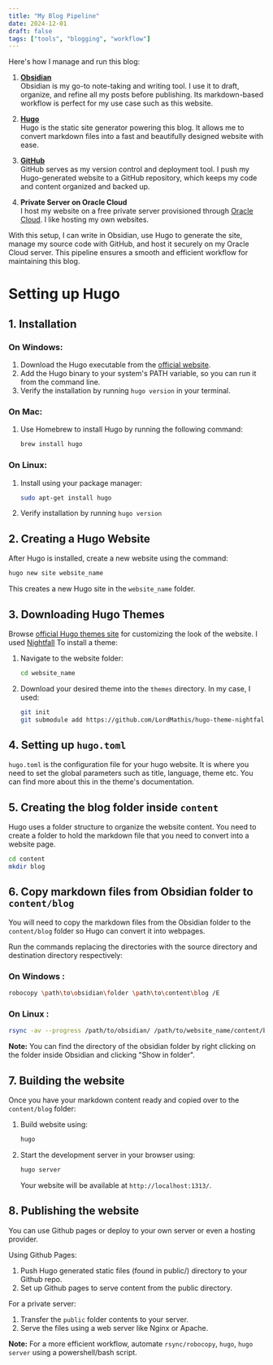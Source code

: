 ```yaml
---
title: "My Blog Pipeline"
date: 2024-12-01
draft: false
tags: ["tools", "blogging", "workflow"]
---
```


Here's how I manage and run this blog:

1. **[Obsidian](https://obsidian.md)**  
   Obsidian is my go-to note-taking and writing tool. I use it to draft, organize, and refine all my posts before publishing. Its markdown-based workflow is perfect for my use case such as this website.

2. **[Hugo](https://gohugo.io)**  
   Hugo is the static site generator powering this blog. It allows me to convert markdown files into a fast and beautifully designed website with ease.

3. **[GitHub](https://github.com)**  
   GitHub serves as my version control and deployment tool. I push my Hugo-generated website to a GitHub repository, which keeps my code and content organized and backed up.

4. **Private Server on Oracle Cloud**  
   I host my website on a free private server provisioned through [Oracle Cloud](https://www.oracle.com/cloud/). I like hosting my own websites.

With this setup, I can write in Obsidian, use Hugo to generate the site, manage my source code with GitHub, and host it securely on my Oracle Cloud server. This pipeline ensures a smooth and efficient workflow for maintaining this blog.

# Setting up Hugo

## 1. Installation

### On Windows:
1. Download the Hugo executable from the [official website](https://gohugo.io/getting-started/installing/).
2. Add the Hugo binary to your system's PATH variable, so you can run it from the command line.
3. Verify the installation by running `hugo version` in your terminal.

### On Mac:
1. Use Homebrew to install Hugo by running the following command:
   ```bash
   brew install hugo
   ```

### On Linux: 
1. Install using your package manager: 
   ```bash
   sudo apt-get install hugo
   ```
2. Verify installation by running `hugo version`

## 2. Creating a Hugo Website

After Hugo is installed, create a new website using the command:
```bash
hugo new site website_name
```
This creates a new Hugo site in the `website_name` folder.

## 3. Downloading Hugo Themes
Browse [official Hugo themes site](https://themes.gohugo.io/) for customizing the look of the website. I used [Nightfall](https://themes.gohugo.io/themes/hugo-theme-nightfall/) To install a theme: 

1. Navigate to the website folder:
   ```bash
   cd website_name
   ```
2. Download your desired theme into the `themes` directory. In my case, I used:
   ```bash
   git init
   git submodule add https://github.com/LordMathis/hugo-theme-nightfall themes/nightfall 
   ```

## 4. Setting up `hugo.toml`

`hugo.toml` is the configuration file for your hugo website. It is where you need to set the global parameters such as title, language, theme etc. You can find more about this in the theme's documentation.

## 5. Creating the blog folder inside `content`
Hugo uses a folder structure to organize the website content. You need to create a folder to hold the markdown file that you need to convert into a website page.

```bash
cd content
mkdir blog
```

## 6. Copy markdown files from Obsidian folder to `content/blog`

You will need to copy the markdown files from the Obsidian folder to the `content/blog` folder so Hugo can convert it into webpages.

Run the commands replacing the directories with the source directory and destination directory respectively:

### On Windows : 
```bash 
robocopy \path\to\obsidian\folder \path\to\content\blog /E
```

### On Linux  :
```bash
rsync -av --progress /path/to/obsidian/ /path/to/website_name/content/blog/
```

**Note:** 
You can find the directory of the obsidian folder by right clicking on the folder inside Obsidian and clicking "Show in folder".

## 7. Building the website
Once you have your markdown content ready and copied over to the `content/blog` folder:

1. Build website using:
   ```bash
   hugo
   ```

2. Start the development server in your browser using: 
   ```bash
   hugo server
   ```
   Your website will be available at `http://localhost:1313/`.

## 8. Publishing the website

You can use Github pages or deploy to your own server or even a hosting provider.

Using Github Pages: 
1. Push Hugo generated static files (found in public/) directory to your Github repo.
2. Set up Github pages to serve content from the public directory.

For a private server:
1. Transfer the `public` folder contents to your server.
2. Serve the files using a web server like Nginx or Apache.

**Note:** For a more efficient workflow, automate `rsync/robocopy`, `hugo`, `hugo server` using a powershell/bash script.